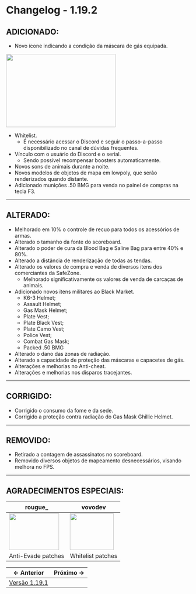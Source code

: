 # Changelog - 1.19.2

## **ADICIONADO**:

- Novo ícone indicando a condição da máscara de gás equipada.

<img src="https://cdn.discordapp.com/attachments/658919142543589378/1179312598278217738/mta-screen_2023-11-29_03-42-32.png?ex=65795371&is=6566de71&hm=c3a8e48ffe31ca4a522d74a027e8fcbac5256777f0a839e0d7579987bfeab965&" width=300 height=200 />

- Whitelist.
	- É necessário acessar o Discord e seguir o passo-a-passo disponibilizado no canal de dúvidas frequentes.
- Vínculo com o usuário do Discord e o serial.
	- Sendo possível recompensar boosters automaticamente.
- Novos sons de animais durante a noite.
- Novos modelos de objetos de mapa em lowpoly, que serão renderizados quando distante.
- Adicionado munições .50 BMG para venda no painel de compras na tecla F3.

---
## **ALTERADO**:

- Melhorado em 10% o controle de recuo para todos os acessórios de armas.
- Alterado o tamanho da fonte do scoreboard.
- Alterado o poder de cura da Blood Bag e Saline Bag para entre 40% e 80%.
- Alterado a distância de renderização de todas as tendas.
- Alterado os valores de compra e venda de diversos itens dos comerciantes da SafeZone.
 	- Melhorado significativamente os valores de venda de carcaças de animais.
- Adicionado novos itens militares ao Black Market.
	- K6-3 Helmet;
	- Assault Helmet;
	- Gas Mask Helmet;
	- Plate Vest;
	- Plate Black Vest;
	- Plate Camo Vest;
	- Police Vest;
	- Combat Gas Mask;
	- Packed .50 BMG
- Alterado o dano das zonas de radiação.
- Alterado a capacidade de proteção das máscaras e capacetes de gás.
- Alterações e melhorias no Anti-cheat.
- Alterações e melhorias nos disparos tracejantes.

---
## **CORRIGIDO**:

- Corrigido o consumo da fome e da sede.
- Corrigido a proteção contra radiação do Gas Mask Ghillie Helmet.


---
## **REMOVIDO**:

- Retirado a contagem de assassinatos no scoreboard.
- Removido diversos objetos de mapeamento desnecessários, visando melhora no FPS.

---
## **AGRADECIMENTOS ESPECIAIS**:
| rougue_ | vovodev |
|------------|---------------|
| <img src="https://images-ext-2.discordapp.net/external/Z8pS8WOA9X_Z4wGIIi96ZBgF5_fnI-ONDN1D7x1dJFE/%3Fsize%3D2048/https/cdn.discordapp.com/avatars/242304145913020417/2b6e1b669e8ffa9061266ba64050e44f.png?format=webp&quality=lossless" width=137 height=100 /> | <img src="https://cdn.discordapp.com/attachments/928291018288300173/1179319752380923969/27c5ec1020bba2b0391946e18fc0c9d7.png?ex=65795a1b&is=6566e51b&hm=f4305f345675ee47322098cb859c1534107923349b018943e8626d00a87a4e8a&" width=120 height=100 /> | 
| Anti-Evade patches | Whitelist patches |

← Anterior             |  Próximo →
:-------------------------:|:-------------------------:
[Versão 1.19.1](https://www.stoneagemta.com/releases/dayz/1.19.1) |
